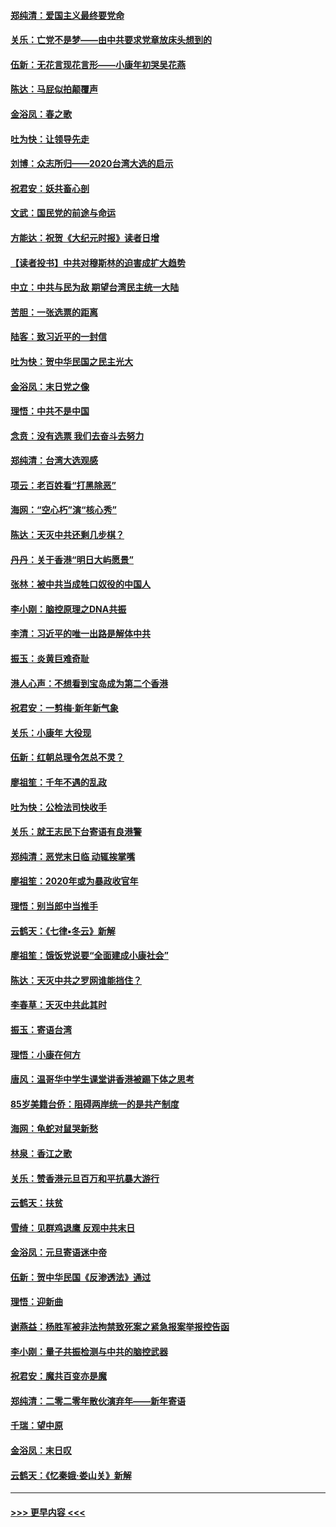 #### [郑纯清：爱国主义最终要党命](../pages/nsc993/n11802197.md?t=01182055) 
#### [关乐：亡党不是梦——由中共要求党章放床头想到的](../pages/nsc993/n11802156.md?t=01182055) 
#### [伍新：无花言现花言形——小康年初哭吴花燕](../pages/nsc993/n11800044.md?t=01182055) 
#### [陈达：马屁似拍颠覆声](../pages/nsc993/n11800010.md?t=01182055) 
#### [金浴凤：春之歌](../pages/nsc993/n11797687.md?t=01182055) 
#### [吐为快：让领导先走](../pages/nsc993/n11797512.md?t=01182055) 
#### [刘博：众志所归——2020台湾大选的启示](../pages/nsc993/n11796878.md?t=01182055) 
#### [祝君安：妖共畜心剖](../pages/nsc993/n11794273.md?t=01182055) 
#### [文武：国民党的前途与命运](../pages/nsc993/n11794198.md?t=01182055) 
#### [方能达：祝贺《大纪元时报》读者日增](../pages/nsc993/n11793807.md?t=01182055) 
#### [【读者投书】中共对穆斯林的迫害成扩大趋势](../pages/nsc993/n11791371.md?t=01182055) 
#### [中立：中共与民为敌 期望台湾民主统一大陆](../pages/nsc993/n11790392.md?t=01182055) 
#### [苦胆：一张选票的距离](../pages/nsc993/n11788914.md?t=01182055) 
#### [陆客：致习近平的一封信](../pages/nsc993/n11788867.md?t=01182055) 
#### [吐为快：贺中华民国之民主光大](../pages/nsc993/n11788618.md?t=01182055) 
#### [金浴凤：末日党之像](../pages/nsc993/n11787475.md?t=01182055) 
#### [理悟：中共不是中国](../pages/nsc993/n11787463.md?t=01182055) 
#### [念贲：没有选票  我们去奋斗去努力](../pages/nsc993/n11787398.md?t=01182055) 
#### [郑纯清：台湾大选观感](../pages/nsc993/n11786210.md?t=01182055) 
#### [项云：老百姓看“打黑除恶”](../pages/nsc993/n11785398.md?t=01182055) 
#### [海网：“空心朽”演“核心秀”](../pages/nsc993/n11783874.md?t=01182055) 
#### [陈达：天灭中共还剩几步棋？](../pages/nsc993/n11783719.md?t=01182055) 
#### [丹丹：关于香港“明日大屿愿景”](../pages/nsc993/n11783273.md?t=01182055) 
#### [张林：被中共当成牲口奴役的中国人](../pages/nsc993/n11782397.md?t=01182055) 
#### [李小刚：脑控原理之DNA共振](../pages/nsc993/n11780962.md?t=01182055) 
#### [李清：习近平的唯一出路是解体中共](../pages/nsc993/n11780866.md?t=01182055) 
#### [振玉：炎黄巨难奇耻](../pages/nsc993/n11779632.md?t=01182055) 
#### [港人心声：不想看到宝岛成为第二个香港](../pages/nsc993/n11778817.md?t=01182055) 
#### [祝君安：一剪梅‧新年新气象](../pages/nsc993/n11776340.md?t=01182055) 
#### [关乐：小康年 大役现](../pages/nsc993/n11774213.md?t=01182055) 
#### [伍新：红朝总理令怎总不灵？](../pages/nsc993/n11770813.md?t=01182055) 
#### [廖祖笙：千年不遇的乱政](../pages/nsc993/n11770373.md?t=01182055) 
#### [吐为快：公检法司快收手](../pages/nsc993/n11770359.md?t=01182055) 
#### [关乐：就王志民下台寄语有良港警](../pages/nsc993/n11769903.md?t=01182055) 
#### [郑纯清：恶党末日临 动辄挨掌嘴](../pages/nsc993/n11769356.md?t=01182055) 
#### [廖祖笙：2020年或为暴政收官年](../pages/nsc993/n11768216.md?t=01182055) 
#### [理悟：别当郎中当推手](../pages/nsc993/n11768243.md?t=01182055) 
#### [云鹤天：《七律▪冬云》新解](../pages/nsc993/n11768204.md?t=01182055) 
#### [廖祖笙：饿饭党说要“全面建成小康社会”](../pages/nsc993/n11767482.md?t=01182055) 
#### [陈达：天灭中共之罗网谁能挡住？](../pages/nsc993/n11767465.md?t=01182055) 
#### [李春草：天灭中共此其时](../pages/nsc993/n11767452.md?t=01182055) 
#### [振玉：寄语台湾](../pages/nsc993/n11767432.md?t=01182055) 
#### [理悟：小康在何方](../pages/nsc993/n11767394.md?t=01182055) 
#### [唐风：温哥华中学生课堂讲香港被踢下体之思考](../pages/nsc993/n11766848.md?t=01182055) 
#### [85岁美籍台侨：阻碍两岸统一的是共产制度](../pages/nsc993/n11765043.md?t=01182055) 
#### [海网：龟蛇对鼠哭新愁](../pages/nsc993/n11764895.md?t=01182055) 
#### [林泉：香江之歌](../pages/nsc993/n11764415.md?t=01182055) 
#### [关乐：赞香港元旦百万和平抗暴大游行](../pages/nsc993/n11764382.md?t=01182055) 
#### [云鹤天：扶贫](../pages/nsc993/n11764245.md?t=01182055) 
#### [雪绮：见群鸡退鹰  反观中共末日](../pages/nsc993/n11762112.md?t=01182055) 
#### [金浴凤：元旦寄语迷中帝](../pages/nsc993/n11761788.md?t=01182055) 
#### [伍新：贺中华民国《反渗透法》通过](../pages/nsc993/n11761994.md?t=01182055) 
#### [理悟：迎新曲](../pages/nsc993/n11761152.md?t=01182055) 
#### [谢燕益：杨胜军被非法拘禁致死案之紧急报案举报控告函](../pages/nsc993/n11756134.md?t=01182055) 
#### [李小刚：量子共振检测与中共的脑控武器](../pages/nsc993/n11754518.md?t=01182055) 
#### [祝君安：魔共百变亦是魔](../pages/nsc993/n11754469.md?t=01182055) 
#### [郑纯清：二零二零年散伙演弃年——新年寄语](../pages/nsc993/n11754195.md?t=01182055) 
#### [千瑞：望中原](../pages/nsc993/n11754159.md?t=01182055) 
#### [金浴凤：末日叹](../pages/nsc993/n11752359.md?t=01182055) 
#### [云鹤天：《忆秦娥‧娄山关》新解](../pages/nsc993/n11752348.md?t=01182055) 

----
#### [ >>> 更早内容 <<< ](../indexes/nsc993-earlier.md)
